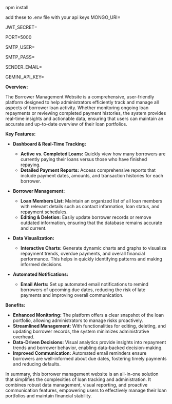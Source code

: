npm install

add these to .env file with your api keys
MONGO_URI=

JWT_SECRET=

PORT=5000

SMTP_USER=

SMTP_PASS=

SENDER_EMAIL=

GEMINI_API_KEY=

**Overview:**

The Borrower Management Website is a comprehensive, user-friendly platform designed to help administrators efficiently track and manage all aspects of borrower loan activity. Whether monitoring ongoing loan repayments or reviewing completed payment histories, the system provides real-time insights and actionable data, ensuring that users can maintain an accurate and up-to-date overview of their loan portfolios.

**Key Features:**

- **Dashboard & Real-Time Tracking:**  
  - **Active vs. Completed Loans:** Quickly view how many borrowers are currently paying their loans versus those who have finished repaying.  
  - **Detailed Payment Reports:** Access comprehensive reports that include payment dates, amounts, and transaction histories for each borrower.

- **Borrower Management:**  
  - **Loan Members List:** Maintain an organized list of all loan members with relevant details such as contact information, loan status, and repayment schedules.  
  - **Editing & Deletion:** Easily update borrower records or remove outdated information, ensuring that the database remains accurate and current.

- **Data Visualization:**  
  - **Interactive Charts:** Generate dynamic charts and graphs to visualize repayment trends, overdue payments, and overall financial performance. This helps in quickly identifying patterns and making informed decisions.

- **Automated Notifications:**  
  - **Email Alerts:** Set up automated email notifications to remind borrowers of upcoming due dates, reducing the risk of late payments and improving overall communication.

**Benefits:**

- **Enhanced Monitoring:** The platform offers a clear snapshot of the loan portfolio, allowing administrators to manage risks proactively.
- **Streamlined Management:** With functionalities for editing, deleting, and updating borrower records, the system minimizes administrative overhead.
- **Data-Driven Decisions:** Visual analytics provide insights into repayment trends and borrower behavior, enabling data-backed decision-making.
- **Improved Communication:** Automated email reminders ensure borrowers are well-informed about due dates, fostering timely payments and reducing defaults.

In summary, this borrower management website is an all-in-one solution that simplifies the complexities of loan tracking and administration. It combines robust data management, visual reporting, and proactive communication features, empowering users to effectively manage their loan portfolios and maintain financial stability.
